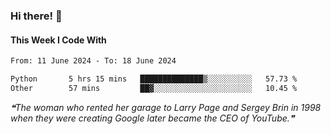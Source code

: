 ### Hi there! 👋

#### This Week I Code With
<!--START_SECTION:waka-->

```txt
From: 11 June 2024 - To: 18 June 2024

Python       5 hrs 15 mins   ██████████████▒░░░░░░░░░░   57.73 %
Other        57 mins         ██▓░░░░░░░░░░░░░░░░░░░░░░   10.45 %
```

<!--END_SECTION:waka-->

<!--STARTS_HERE_QUOTE_README-->
<i>❝The woman who rented her garage to Larry Page and Sergey Brin in 1998 when they were creating Google later became the CEO of YouTube.❞</i>
<!--ENDS_HERE_QUOTE_README-->
